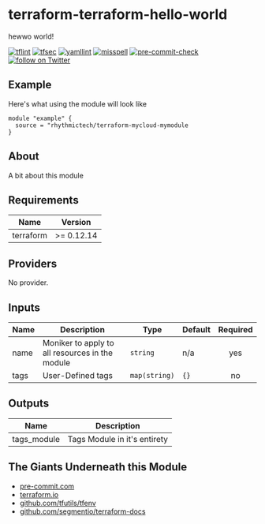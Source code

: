 # terraform-terraform-hello-world
hewwo world!

[![tflint](https://github.com/sblack4/terraform-terraform-hello-world/workflows/tflint/badge.svg?branch=master&event=push)](https://github.com/sblack4/terraform-terraform-hello-world/actions?query=workflow%3Atflint+event%3Apush+branch%3Amaster)
[![tfsec](https://github.com/sblack4/terraform-terraform-hello-world/workflows/tfsec/badge.svg?branch=master&event=push)](https://github.com/sblack4/terraform-terraform-hello-world/actions?query=workflow%3Atfsec+event%3Apush+branch%3Amaster)
[![yamllint](https://github.com/sblack4/terraform-terraform-hello-world/workflows/yamllint/badge.svg?branch=master&event=push)](https://github.com/sblack4/terraform-terraform-hello-world/actions?query=workflow%3Ayamllint+event%3Apush+branch%3Amaster)
[![misspell](https://github.com/sblack4/terraform-terraform-hello-world/workflows/misspell/badge.svg?branch=master&event=push)](https://github.com/sblack4/terraform-terraform-hello-world/actions?query=workflow%3Amisspell+event%3Apush+branch%3Amaster)
[![pre-commit-check](https://github.com/sblack4/terraform-terraform-hello-world/workflows/pre-commit-check/badge.svg?branch=master&event=push)](https://github.com/sblack4/terraform-terraform-hello-world/actions?query=workflow%3Apre-commit-check+event%3Apush+branch%3Amaster)
<a href="https://twitter.com/intent/follow?screen_name=RhythmicTech"><img src="https://img.shields.io/twitter/follow/RhythmicTech?style=social&logo=twitter" alt="follow on Twitter"></a>

## Example
Here's what using the module will look like
```hcl
module "example" {
  source = "rhythmictech/terraform-mycloud-mymodule
}
```

## About
A bit about this module

<!-- BEGINNING OF PRE-COMMIT-TERRAFORM DOCS HOOK -->
## Requirements

| Name | Version |
|------|---------|
| terraform | >= 0.12.14 |

## Providers

No provider.

## Inputs

| Name | Description | Type | Default | Required |
|------|-------------|------|---------|:--------:|
| name | Moniker to apply to all resources in the module | `string` | n/a | yes |
| tags | User-Defined tags | `map(string)` | `{}` | no |

## Outputs

| Name | Description |
|------|-------------|
| tags\_module | Tags Module in it's entirety |

<!-- END OF PRE-COMMIT-TERRAFORM DOCS HOOK -->

## The Giants Underneath this Module
- [pre-commit.com](pre-commit.com)
- [terraform.io](terraform.io)
- [github.com/tfutils/tfenv](github.com/tfutils/tfenv)
- [github.com/segmentio/terraform-docs](github.com/segmentio/terraform-docs)
